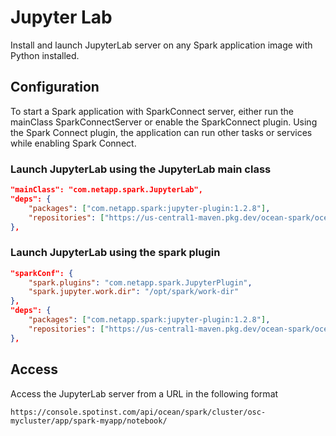 # Jupyter Lab

Install and launch JupyterLab server on any Spark application image with Python installed.

## Configuration

To start a Spark application with SparkConnect server, either run the mainClass SparkConnectServer or enable the SparkConnect plugin. Using the Spark Connect plugin, the application can run other tasks or services while enabling Spark Connect.

### Launch JupyterLab using the JupyterLab main class

```json
"mainClass": "com.netapp.spark.JupyterLab",
"deps": {
    "packages": ["com.netapp.spark:jupyter-plugin:1.2.8"],
    "repositories": ["https://us-central1-maven.pkg.dev/ocean-spark/ocean-spark-adapters"]
},
```

### Launch JupyterLab using the spark plugin

```json
"sparkConf": {
    "spark.plugins": "com.netapp.spark.JupyterPlugin",
    "spark.jupyter.work.dir": "/opt/spark/work-dir"
},
"deps": {
    "packages": ["com.netapp.spark:jupyter-plugin:1.2.8"],
    "repositories": ["https://us-central1-maven.pkg.dev/ocean-spark/ocean-spark-adapters"]
},
```

## Access

Access the JupyterLab server from a URL in the following format

```
https://console.spotinst.com/api/ocean/spark/cluster/osc-mycluster/app/spark-myapp/notebook/
```